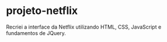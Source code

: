 # projeto-netflix
Recriei a interface da Netflix  utilizando HTML, CSS, JavaScript e fundamentos de JQuery.
